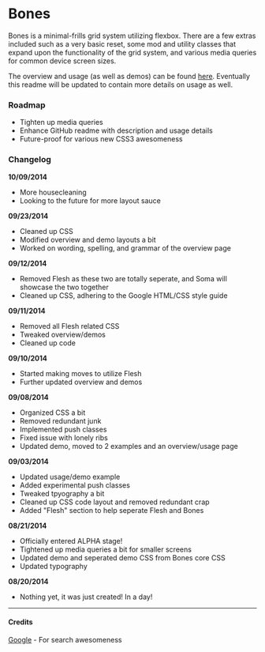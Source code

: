 # Bones
Bones is a minimal-frills grid system utilizing flexbox. There are a few extras
included such as a very basic reset, some mod and utility classes that expand upon the
functionality of the grid system, and various media queries for common device screen
sizes.

The overview and usage (as well as demos) can be found [here](http://derjyn.github.io/work/bones).
Eventually this readme will be updated to contain more details on usage as well.


### Roadmap
* Tighten up media queries
* Enhance GitHub readme with description and usage details
* Future-proof for various new CSS3 awesomeness


### Changelog
**10/09/2014**
* More housecleaning
* Looking to the future for more layout sauce

**09/23/2014**
* Cleaned up CSS
* Modified overview and demo layouts a bit
* Worked on wording, spelling, and grammar of the overview page

**09/12/2014**
* Removed Flesh as these two are totally seperate, and Soma will showcase the two together
* Cleaned up CSS, adhering to the Google HTML/CSS style guide

**09/11/2014**
* Removed all Flesh related CSS
* Tweaked overview/demos
* Cleaned up code

**09/10/2014**
* Started making moves to utilize Flesh
* Further updated overview and demos

**09/08/2014**
* Organized CSS a bit
* Removed redundant junk
* Implemented push classes
* Fixed issue with lonely ribs
* Updated demo, moved to 2 examples and an overview/usage page

**09/03/2014**
* Updated usage/demo example
* Added experimental push classes
* Tweaked tpyography a bit
* Cleaned up CSS code layout and removed redundant crap
* Added "Flesh" section to help seperate Flesh and Bones

**08/21/2014**
* Officially entered ALPHA stage!
* Tightened up media queries a bit for smaller screens
* Updated demo and seperated demo CSS from Bones core CSS
* Updated typography

**08/20/2014**
* Nothing yet, it was just created! In a day!

---

#### Credits
[Google](http://google.com) \- For search awesomeness
